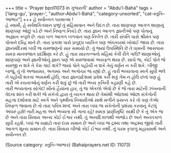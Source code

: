 +++
title = 'Prayer bpn11073 in ગુજરાતી'
author = "Abdu'l-Bahá"
tags = ['lang-gu', 'prayer-', "author-Abdu'l-Bahá", "category-unsorted", "cat-સ્તુતિ–આભાર"]
+++
હે  સર્વોન્નત પરમાત્મા !  
હે સ્વામી, હે સર્વશકિતમાન પ્રભુ! તું મહિમાવાન અને ઉદત છે. તારા શાણપણ આગળ શાણાનું શાણપણ ઓછું પડે છે અને નિષ્ફળ નિવડે છે. તારા જ્ઞાન આગળ જ્ઞાનીઓ પણ પોતાનું અજ્ઞાન કબૂલે છે. તારા બળ આગળ બળવાન પણ નિર્બળ છે. તારી સંપતિ પાસે શ્રીમંત પણ પોતાને દરિદ્ર માને છે. તારા પ્રકાશ પાસે પ્રબુદ્ધ વ્યકિત પણ અંઘકારમાં ખોવાઈ જાય છે. તારા જ્ઞાનમંદિરમાં બઘી જ સમજણનો સાર સમાયો છે. તું જયાં ઉપસ્થિતિ છે તે ઘામની આસપાસ સમગ્ર માનવજાત પ્રદક્ષિણા કરે છે. 
હું તારા સારતત્ત્વનો મહિમાં કેવી રીતે ગાઉં? શાણાઓનું શાણપણ અને જ્ઞાનીઓનું જ્ઞાન પણ એ સમજવામાં અસફળ થયા છે. સાચે જ, કોઈ પોતે જે સમજી ન શકે તે કેમ ગાઈ શકે? જયાં પોતે પહોંચી ન શકે તેનું વર્ણન ન કરી શકે. બીજી બાજું, તું તો અજરામર, અગમ્ય અને અગોચર જ રહ્યો છે. હું તારી ભવ્યતાના સ્વર્ગ સુઘી ભલે ને પહોંચી શકવા અસમર્થ હોઉં, તારા જ્ઞાનપ્રદેશમાં પ્રવેશ કરી શકું તેમ ન હોઉં છતાં પણ હું તારી એ રચનાઓનું વર્ણન કરી શકું છું જે તારી ભવ્ય કૃતિની કહાણી કહે છે.  
તારી ભવ્યતાના સોગંદ! સૌનાં હૈયાંના હાર, તું જ એકલો એવો છે કે જે તારા માટેની ઝંખનાની વેદના શાંત કરી શકે! જે સંકેતો દ્વારા તું વ્યકત થાય છે તેમાંથી ઓછામાં ઓછા સંકેતોની મહત્તા દર્શાવવા માટે સ્વર્ગ અને પૃથ્વીના નિવાસીઓ સાથે મળીને પ્રયત્ન કરે તો પણ તેએા નિષ્ફળ જવાના છે તો તારા પવિત્ર શબ્દ અને તારા બઘા જ સંકેતોની પ્રશંસા કરવાનું કેટલું અઘરું હશે! 
તારી મહત્તા અને ભવ્યતા સૌ ગાતા રહે! સમગ્ર પ્રાણીસૃષ્ટિ સાક્ષી છે કે તું એક જ છે અને તારા સિવાય અન્ય કોઈ ઈશ્વર નથી. તું અનાદિકાળથી અજોડ છે અને અનંતકાળ સુઘી રહશે. બઘાં જ સમ્રાટો તારા દાસ સમાન છે અને બઘા જ દ્રશ્ય  તથા અદ્રશ્ય જીવો તારી આગળ શૂન્ય સમાન છે. 
તારા સિવાય બીજો કોઈ ઈશ્વર નથી. તું પરમ કૃપાળુ મહાસમર્થ અને સર્વોન્નત છે.

(Source category: સ્તુતિ–આભાર)
(Bahaiprayers.net ID: 11073)
